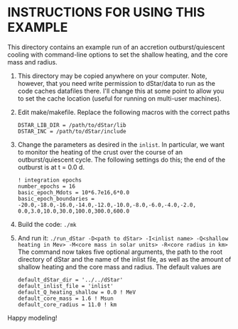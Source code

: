 INSTRUCTIONS FOR USING THIS EXAMPLE
===================================

This directory contains an example run of an accretion outburst/quiescent cooling with command-line options to set the shallow heating, and the core mass and radius.

1.  This directory may be copied anywhere on your computer. Note, however, that you need write permission to dStar/data to run as the code caches datafiles there.  I'll change this at some point to allow you to set the cache location (useful for running on multi-user machines).

2.  Edit make/makefile.  Replace the following macros with the correct paths

        DSTAR_LIB_DIR = /path/to/dStar/lib
        DSTAR_INC = /path/to/dStar/include

3.  Change the parameters as desired in the `inlist`.  In particular, we want to monitor the heating of the crust over the course of an outburst/quiescent cycle. The following settings do this; the end of the outburst is at t = 0.0 d.
    
        ! integration epochs
        number_epochs = 16
        basic_epoch_Mdots = 10*6.7e16,6*0.0
        basic_epoch_boundaries = -20.0,-18.0,-16.0,-14.0,-12.0,-10.0,-8.0,-6.0,-4.0,-2.0, 0.0,3.0,10.0,30.0,100.0,300.0,600.0
    
4.  Build the code: `./mk`
    
5.  And run it: `./run_dStar -D<path to dStar> -I<inlist name> -Q<shallow heating in Mev> -M<core mass in solar units> -R<core radius in km>`
    The command now takes five optional arguments, the path to the root directory of dStar and the name of the inlist file, as well as the amount of shallow heating and the core mass and radius. The default values are
    
        default_dStar_dir = '../../dStar'
        default_inlist_file = 'inlist'
        default_Q_heating_shallow = 0.0 ! MeV
        default_core_mass = 1.6 ! Msun
        default_core_radius = 11.0 ! km

Happy modeling!
